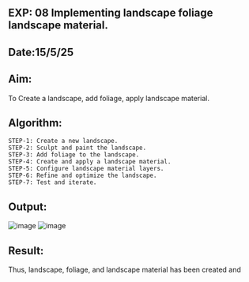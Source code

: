 ## EXP: 08 Implementing landscape foliage landscape material.
## Date:15/5/25
## Aim:
To Create a landscape, add foliage, apply landscape material.
## Algorithm:
```
STEP-1: Create a new landscape.
STEP-2: Sculpt and paint the landscape.
STEP-3: Add foliage to the landscape.
STEP-4: Create and apply a landscape material.
STEP-5: Configure landscape material layers.
STEP-6: Refine and optimize the landscape.
STEP-7: Test and iterate.
```
## Output:
![image](https://github.com/user-attachments/assets/d8b6d939-36b6-4118-89e4-e56753ff35c2)
![image](https://github.com/user-attachments/assets/18992da5-d504-484d-b34c-653f81239ea8)

## Result:

Thus, landscape, foliage, and landscape material has been created and 
